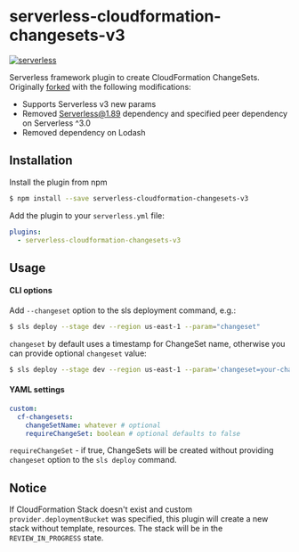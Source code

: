 # serverless-cloudformation-changesets-v3
[![serverless](http://public.serverless.com/badges/v3.svg)](http://www.serverless.com)


Serverless framework plugin to create CloudFormation ChangeSets. Originally [forked](https://github.com/trek10inc/serverless-cloudformation-changesets) with the following modifications:
- Supports Serverless v3 new params
- Removed Serverless@1.89 dependency and specified peer dependency on Serverless ^3.0
- Removed dependency on Lodash

## Installation

Install the plugin from npm

```bash
$ npm install --save serverless-cloudformation-changesets-v3
```

Add the plugin to your `serverless.yml` file:

```yaml
plugins:
  - serverless-cloudformation-changesets-v3
```

## Usage
#### CLI options
Add `--changeset` option to the sls deployment command, e.g.:
```bash
$ sls deploy --stage dev --region us-east-1 --param="changeset"
```
`changeset` by default uses a timestamp for ChangeSet name, otherwise you can provide optional `changeset` value:
```bash
$ sls deploy --stage dev --region us-east-1 --param='changeset=your-changeset-name'
```

#### YAML settings
```yaml
custom:
  cf-changesets:
    changeSetName: whatever # optional
    requireChangeSet: boolean # optional defaults to false
```
`requireChangeSet` - if true, ChangeSets will be created without providing `changeset` option to the `sls deploy` command.

## Notice
If CloudFormation Stack doesn't exist and custom `provider.deploymentBucket` was specified, this plugin will create a new stack without template, resources. The stack will be in the `REVIEW_IN_PROGRESS` state.
